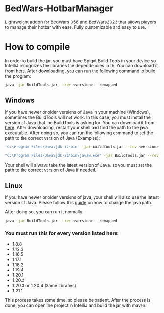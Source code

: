 # BedWars-HotbarManager
Lightweight addon for BedWars1058 and BedWars2023 that allows players to manage their hotbar with ease. Fully customizable and easy to use.
# How to compile
In order to build the jar, you must have Spigot Build Tools in your device so IntelliJ recognizes the libraries the dependencies in th. You can download it from [here](https://www.spigotmc.org/wiki/buildtools/). After downloading, you can run the following command to build the program:
```bash 
java -jar BuildTools.jar --rev <version> --remapped
```

## Windows
If you have newer or older versions of Java in your machine (Windows), sometimes the BuildTools will not work. In this case, you must install the version of Java that the BuildTools is asking for. You can download it from [here](https://adoptopenjdk.net/). After downloading, restart your shell and find the path to the java executable. After doing so, you can run the following command to set the path to the correct version of Java (Examples):
```bash
"C:\Program Files\Java\jdk-17\bin" -jar BuildTools.jar --rev <version> --remapped
```
```bash
"C:\Program Files\Java\jdk-21\bin\javaw.exe" -jar BuildTools.jar --rev <version> --remapped
```
Your shell will always take the latest version of Java, so you must set the path to the correct version of Java if needed.

## Linux
If you have newer or older versions of java, your shell will also use the latest version of Java. Please follow this [guide](https://linuxconfig.org/how-to-install-and-switch-java-versions-on-ubuntu-linux) on how to change the java path.

After doing so, you can run it normally:
```bash
java -jar BuildTools.jar --rev <version> --remapped
```

### You must run this for every version listed here:
- 1.8.8
- 1.12.2
- 1.16.5
- 1.17.1
- 1.18.2
- 1.19.4
- 1.20.1
- 1.20.2
- 1.20.3 or 1.20.4 (Same libraries)
- 1.21.1

This process takes some time, so please be patient. After the process is done, you can open the project in IntelliJ and build the jar with maven.


